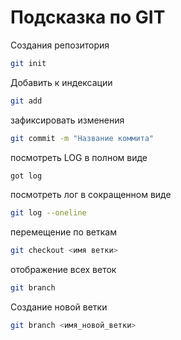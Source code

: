 # Подсказка по GIT

Создания репозитория
```sh
git init
```
Добавить к индексации
```sh
git add
```
зафиксировать изменения
```sh
git commit -m "Название коммита"
```
посмотреть LOG в полном виде
```sh
got log
```
посмотреть лог в сокращенном виде
```sh
git log --oneline
```

перемещение по веткам 
```sh
git checkout <имя ветки>
```

отображение всех веток
```sh
git branch 
```
 Создание новой ветки 
 ```sh
 git branch <имя_новой_ветки>
 ```